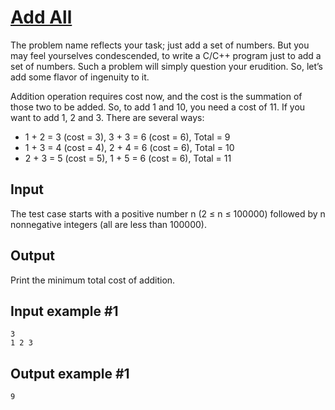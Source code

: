 # [Add All](https://www.e-olymp.com/en/problems/1228)
The problem name reflects your task; just add a set of numbers. But you may feel yourselves condescended, to write a C/C++ program just to add a set of numbers. Such a problem will simply question your erudition. So, let’s add some flavor of ingenuity to it.

Addition operation requires cost now, and the cost is the summation of those two to be added. So, to add 1 and 10, you need a cost of 11. If you want to add 1, 2 and 3. There are several ways:

- 1 + 2 = 3 (cost = 3), 3 + 3 = 6 (cost = 6), Total = 9
- 1 + 3 = 4 (cost = 4), 2 + 4 = 6 (cost = 6), Total = 10
- 2 + 3 = 5 (cost = 5), 1 + 5 = 6 (cost = 6), Total = 11

## Input
The test case starts with a positive number n (2 ≤ n ≤ 100000) followed by n nonnegative integers (all are less than 100000).

## Output
Print the minimum total cost of addition.

## Input example #1
```
3
1 2 3
```

## Output example #1
```
9
```

